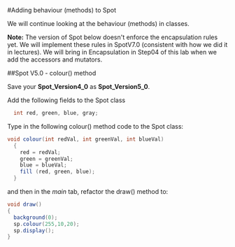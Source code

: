 #Adding behaviour (methods) to Spot

We will continue looking at the behaviour (methods) in classes.    

**Note:**  The version of Spot below doesn't enforce the encapsulation rules yet.  We will implement these rules in SpotV7.0 (consistent with how we did it in lectures).  We will bring in Encapsulation in Step04 of this lab when we add the accessors and mutators.


##Spot V5.0 - colour() method

Save your **Spot_Version4_0** as **Spot_Version5_0**.

Add the following fields to the Spot class 

~~~java
  int red, green, blue, gray;
~~~

Type in the following colour() method code to the Spot class:

~~~java 
void colour(int redVal, int greenVal, int blueVal)
  {
    red = redVal;
    green = greenVal;
    blue = blueVal;
    fill (red, green, blue);
  }
~~~

and then in the *main* tab, refactor the draw() method to: 

~~~java 
void draw()
{
  background(0);
  sp.colour(255,10,20);
  sp.display();
}
~~~   



